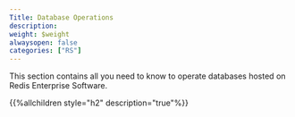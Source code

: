 ```yaml
---
Title: Database Operations
description:
weight: $weight
alwaysopen: false
categories: ["RS"]
---
```

This section contains all you need to know to operate databases hosted
on Redis Enterprise Software.

{{%allchildren style="h2" description="true"%}}
